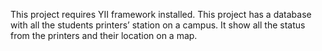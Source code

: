 This project requires YII framework installed.
This project has a database with all the students printers’ station on a campus.
It show all the status from the printers and their location on a map.

